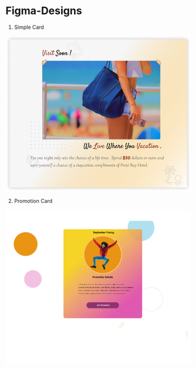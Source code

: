 # Figma-Designs

1. Simple Card
<img src="./PostCard.png" />

2. Promotion Card

<img src="./demo(black).png" />
